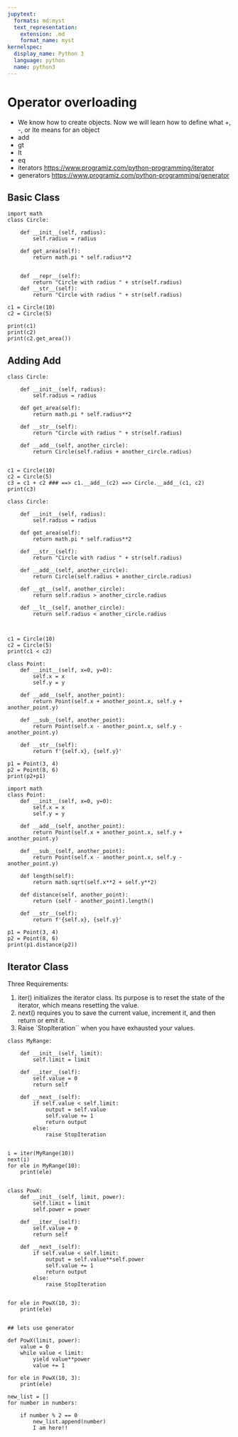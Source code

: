 ```yaml
---
jupytext:
  formats: md:myst
  text_representation:
    extension: .md
    format_name: myst
kernelspec:
  display_name: Python 3
  language: python
  name: python3
---
```


# Operator overloading

- We know how to create objects. Now we will learn how to define what +, -, or lte means for an object
- add
- gt
- lt
- eq
- iterators <https://www.programiz.com/python-programming/iterator>
- generators <https://www.programiz.com/python-programming/generator>

## Basic Class

```{code-cell} ipython3
import math
class Circle:

    def __init__(self, radius):
        self.radius = radius

    def get_area(self):
        return math.pi * self.radius**2


    def __repr__(self):
        return "Circle with radius " + str(self.radius)
    def __str__(self):
        return "Circle with radius " + str(self.radius)

c1 = Circle(10)
c2 = Circle(5)

print(c1)
print(c2)
print(c2.get_area())
```

## Adding Add

```{code-cell} ipython3
class Circle:

    def __init__(self, radius):
        self.radius = radius

    def get_area(self):
        return math.pi * self.radius**2

    def __str__(self):
        return "Circle with radius " + str(self.radius)

    def __add__(self, another_circle):
        return Circle(self.radius + another_circle.radius)


c1 = Circle(10)
c2 = Circle(5)
c3 = c1 + c2 ### ==> c1.__add__(c2) ==> Circle.__add__(c1, c2)
print(c3)
```

```{code-cell} ipython3
class Circle:

    def __init__(self, radius):
        self.radius = radius

    def get_area(self):
        return math.pi * self.radius**2

    def __str__(self):
        return "Circle with radius " + str(self.radius)

    def __add__(self, another_circle):
        return Circle(self.radius + another_circle.radius)

    def __gt__(self, another_circle):
        return self.radius > another_circle.radius

    def __lt__(self, another_circle):
        return self.radius < another_circle.radius



c1 = Circle(10)
c2 = Circle(5)
print(c1 < c2)
```

```{code-cell} ipython3
class Point:
    def __init__(self, x=0, y=0):
        self.x = x
        self.y = y

    def __add__(self, another_point):
        return Point(self.x + another_point.x, self.y + another_point.y)

    def __sub__(self, another_point):
        return Point(self.x - another_point.x, self.y - another_point.y)

    def __str__(self):
        return f'{self.x}, {self.y}'

p1 = Point(3, 4)
p2 = Point(8, 6)
print(p2+p1)
```

```{code-cell} ipython3
import math
class Point:
    def __init__(self, x=0, y=0):
        self.x = x
        self.y = y

    def __add__(self, another_point):
        return Point(self.x + another_point.x, self.y + another_point.y)

    def __sub__(self, another_point):
        return Point(self.x - another_point.x, self.y - another_point.y)

    def length(self):
        return math.sqrt(self.x**2 + self.y**2)

    def distance(self, another_point):
        return (self - another_point).length()

    def __str__(self):
        return f'{self.x}, {self.y}'

p1 = Point(3, 4)
p2 = Point(8, 6)
print(p1.distance(p2))
```

## Iterator Class

Three Requirements:

1. iter() initializes the iterator class. Its purpose is to reset the state of the iterator, which means resetting the value.
2. next() requires you to save the current value, increment it, and then return or emit it.
3. Raise `StopIteration`` when you have exhausted your values.

```{code-cell} ipython3
class MyRange:

    def __init__(self, limit):
        self.limit = limit

    def __iter__(self):
        self.value = 0
        return self

    def __next__(self):
        if self.value < self.limit:
            output = self.value
            self.value += 1
            return output
        else:
            raise StopIteration


i = iter(MyRange(10))
next(i)
for ele in MyRange(10):
    print(ele)


class PowX:
    def __init__(self, limit, power):
        self.limit = limit
        self.power = power

    def __iter__(self):
        self.value = 0
        return self

    def __next__(self):
        if self.value < self.limit:
            output = self.value**self.power
            self.value += 1
            return output
        else:
            raise StopIteration


for ele in PowX(10, 3):
    print(ele)


## lets use generator

def PowX(limit, power):
    value = 0
    while value < limit:
        yield value**power
        value += 1

for ele in PowX(10, 3):
    print(ele)

new_list = []
for number in numbers:

    if number % 2 == 0
        new_list.append(number)
        I am here!!
```
